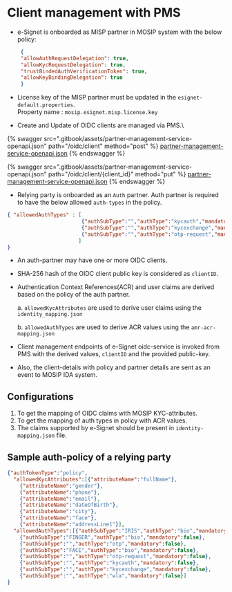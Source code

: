 # Client management with PMS

*   e-Signet is onboarded as MISP partner in MOSIP system with the below policy:

    ```json
     {
     "allowAuthRequestDelegation": true,
     "allowKycRequestDelegation": true,
     "trustBindedAuthVerificationToken": true,
     "allowKeyBindingDelegation": true
     }
    ```
* License key of the MISP partner must be updated in the `esignet-default.properties`.\
  Property name : `mosip.esignet.misp.license.key`
* Create and Update of OIDC clients are managed via PMS.\


{% swagger src=".gitbook/assets/partner-management-service-openapi.json" path="/oidc/client" method="post" %}
[partner-management-service-openapi.json](.gitbook/assets/partner-management-service-openapi.json)
{% endswagger %}

{% swagger src=".gitbook/assets/partner-management-service-openapi.json" path="/oidc/client/{client_id}" method="put" %}
[partner-management-service-openapi.json](.gitbook/assets/partner-management-service-openapi.json)
{% endswagger %}

* Relying party is onboarded as an `Auth` partner. Auth partner is required to have the below allowed `auth-types` in the policy.



```json
{ "allowedAuthTypes" : [
                        {"authSubType":"","authType":"kycauth","mandatory":false},
                        {"authSubType":"","authType":"kycexchange","mandatory":false},
                        {"authSubType":"","authType":"otp-request","mandatory":false},
                       ]
}
```

* An auth-partner may have one or more OIDC clients.
* SHA-256 hash of the OIDC client public key is considered as `clientID`.
*   Authentication Context References(ACR) and user claims are derived based on the policy of the auth partner.

    a. `allowedKycAttributes` are used to derive user claims using the `identity_mapping.json`

    b. `allowedAuthTypes` are used to derive ACR values using the `amr-acr-mapping.json`
* Client management endpoints of e-Signet oidc-service is invoked from PMS with the derived values, `clientID` and the provided public-key.
* Also, the client-details with policy and partner details are sent as an event to MOSIP IDA system.

## Configurations

1. To get the mapping of OIDC claims with MOSIP KYC-attributes.
2. To get the mapping of auth types in policy with ACR values.
3. The claims supported by e-Signet should be present in `identity-mapping.json` file.

## Sample auth-policy of a relying party

```json
{"authTokenType":"policy",
  "allowedKycAttributes":[{"attributeName":"fullName"},
    {"attributeName":"gender"},
    {"attributeName":"phone"},
    {"attributeName":"email"},
    {"attributeName":"dateOfBirth"},
    {"attributeName":"city"},
    {"attributeName":"face"},
    {"attributeName":"addressLine1"}],
  "allowedAuthTypes":[{"authSubType":"IRIS","authType":"bio","mandatory":false},
    {"authSubType":"FINGER","authType":"bio","mandatory":false},
    {"authSubType":"","authType":"otp","mandatory":false},
    {"authSubType":"FACE","authType":"bio","mandatory":false},
    {"authSubType":"","authType":"otp-request","mandatory":false},
    {"authSubType":"","authType":"kycauth","mandatory":false},
    {"authSubType":"","authType":"kycexchange","mandatory":false},
    {"authSubType":"","authType":"wla","mandatory":false}]
}
```

